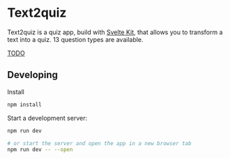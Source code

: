 # Text2quiz

Text2quiz is a quiz app, build with [Svelte Kit](https://kit.svelte.dev/), that allows you to transform a text into a quiz. 13 question types are available.

[TODO](https://github.com/eyssette/text2quiz/projects/1)

## Developing

Install

```bash
npm install

```

Start a development server:

```bash
npm run dev

# or start the server and open the app in a new browser tab
npm run dev -- --open
```
